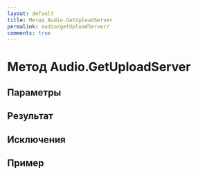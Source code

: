```yaml
---
layout: default
title: Метод Audio.GetUploadServer
permalink: audio/getUploadServer/
comments: true
---
```

# Метод Audio.GetUploadServer

## Параметры

## Результат

## Исключения

## Пример
```csharp

```
